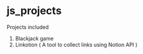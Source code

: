 # js_projects

Projects included
1. Blackjack game
2. Linkotion ( A tool to collect links using Notion API )
